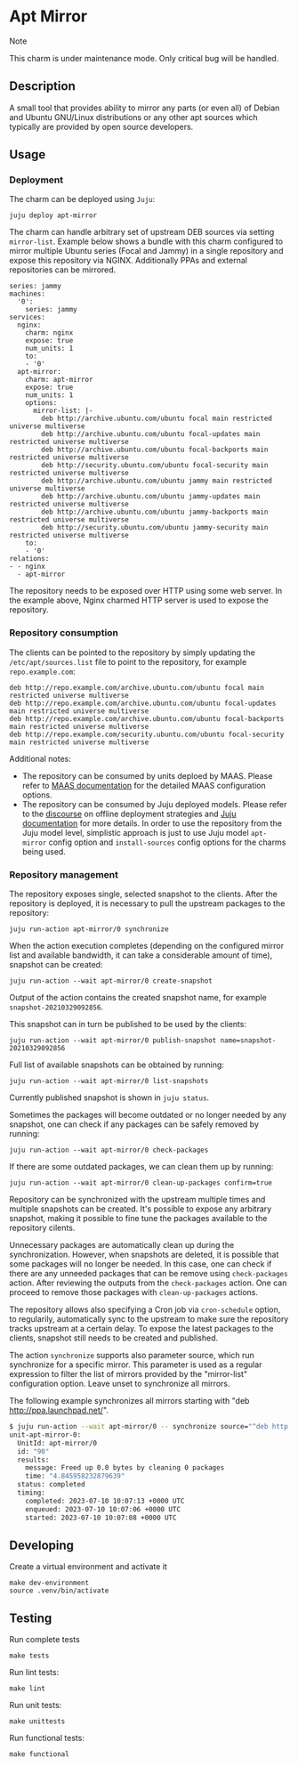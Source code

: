 # Apt Mirror

> [!NOTE]
> This charm is under maintenance mode. Only critical bug will be handled.

## Description

A small tool that provides ability to mirror any parts (or even all) of Debian and Ubuntu GNU/Linux distributions or any other apt sources which typically are provided by open source developers.

## Usage

### Deployment
The charm can be deployed using `Juju`:
```
juju deploy apt-mirror
```

The charm can handle arbitrary set of upstream DEB sources via setting `mirror-list`. Example below shows a bundle with this charm configured to mirror multiple Ubuntu series (Focal and Jammy) in a single repository and expose this repository via NGINX. Additionally PPAs and external repositories can be mirrored.
```
series: jammy
machines:
  '0':
    series: jammy
services:
  nginx:
    charm: nginx
    expose: true
    num_units: 1
    to:
    - '0'
  apt-mirror:
    charm: apt-mirror
    expose: true
    num_units: 1
    options:
      mirror-list: |-
        deb http://archive.ubuntu.com/ubuntu focal main restricted universe multiverse
        deb http://archive.ubuntu.com/ubuntu focal-updates main restricted universe multiverse
        deb http://archive.ubuntu.com/ubuntu focal-backports main restricted universe multiverse
        deb http://security.ubuntu.com/ubuntu focal-security main restricted universe multiverse
        deb http://archive.ubuntu.com/ubuntu jammy main restricted universe multiverse
        deb http://archive.ubuntu.com/ubuntu jammy-updates main restricted universe multiverse
        deb http://archive.ubuntu.com/ubuntu jammy-backports main restricted universe multiverse
        deb http://security.ubuntu.com/ubuntu jammy-security main restricted universe multiverse
    to:
    - '0'
relations:
- - nginx
  - apt-mirror
```

The repository needs to be exposed over HTTP using some web server. In the example above, Nginx charmed HTTP server is used to expose the repository.

### Repository consumption

The clients can be pointed to the repository by simply updating the `/etc/apt/sources.list` file to point to the repository, for example `repo.example.com`:
```
deb http://repo.example.com/archive.ubuntu.com/ubuntu focal main restricted universe multiverse
deb http://repo.example.com/archive.ubuntu.com/ubuntu focal-updates main restricted universe multiverse
deb http://repo.example.com/archive.ubuntu.com/ubuntu focal-backports main restricted universe multiverse
deb http://repo.example.com/security.ubuntu.com/ubuntu focal-security main restricted universe multiverse
```

Additional notes:
- The repository can be consumed by units deploed by MAAS. Please refer to [MAAS documentation](https://maas.io/docs/deb/2.9/ui/package-repositories) for the detailed MAAS configuration options.
- The repository can be consumed by Juju deployed models. Please refer to the [discourse](https://discourse.charmhub.io/t/offline-mode-strategies/1071) on offline deployment strategies and [Juju documentation](https://discourse.charmhub.io/t/configuring-models/1151) for more details. In order to use the repository from the Juju model level, simplistic approach is just to use Juju model `apt-mirror` config option and `install-sources` config options for the charms being used.

### Repository management

The repository exposes single, selected snapshot to the clients. After the repository is deployed, it is necessary to pull the upstream packages to the repository:
```
juju run-action apt-mirror/0 synchronize
```
When the action execution completes (depending on the configured mirror list and available bandwidth, it can take a considerable amount of time), snapshot can be created:
```
juju run-action --wait apt-mirror/0 create-snapshot
```
Output of the action contains the created snapshot name, for example `snapshot-20210329092856`.

This snapshot can in turn be published to be used by the clients:
```
juju run-action --wait apt-mirror/0 publish-snapshot name=snapshot-20210329092856
```

Full list of available snapshots can be obtained by running:
```
juju run-action --wait apt-mirror/0 list-snapshots
```
Currently published snapshot is shown in `juju status`.

Sometimes the packages will become outdated or no longer needed by any snapshot, one can check if any packages can be safely removed by running:
```
juju run-action --wait apt-mirror/0 check-packages
```

If there are some outdated packages, we can clean them up by running:
```
juju run-action --wait apt-mirror/0 clean-up-packages confirm=true
```

Repository can be synchronized with the upstream multiple times and multiple snapshots can be created. It's possible to expose any arbitrary snapshot, making it possible to fine tune the packages available to the repository cilents.

Unnecessary packages are automatically clean up during the synchronization. However, when snapshots are deleted, it is possible that some packages will no longer be needed. In this case, one can check if there are any unneeded packages that can be remove using `check-packages` action. After reviewing the outputs from the `check-packages` action. One can proceed to remove those packages with `clean-up-packages` actions.

The repository allows also specifying a Cron job via `cron-schedule` option, to regularily, automatically sync to the upstream to make sure the repository tracks upstream at a certain delay. To expose the latest packages to the clients, snapshot still needs to be created and published.

The action `synchronize` supports also parameter source, which run synchronize for a specific
mirror. This parameter is used as a regular expression to filter the list of mirrors provided
by the "mirror-list" configuration option. Leave unset to synchronize all mirrors.

The following example synchronizes all mirrors starting with "deb http://ppa.launchpad.net/".
```bash
$ juju run-action --wait apt-mirror/0 -- synchronize source="^deb http://ppa.launchpad.net/.*"
unit-apt-mirror-0:
  UnitId: apt-mirror/0
  id: "90"
  results:
    message: Freed up 0.0 bytes by cleaning 0 packages
    time: "4.845958232879639"
  status: completed
  timing:
    completed: 2023-07-10 10:07:13 +0000 UTC
    enqueued: 2023-07-10 10:07:06 +0000 UTC
    started: 2023-07-10 10:07:08 +0000 UTC
```

## Developing

Create a virtual environment and activate it

    make dev-environment
    source .venv/bin/activate

## Testing

Run complete tests

    make tests

Run lint tests:

    make lint

Run unit tests:

    make unittests

Run functional tests:

    make functional
